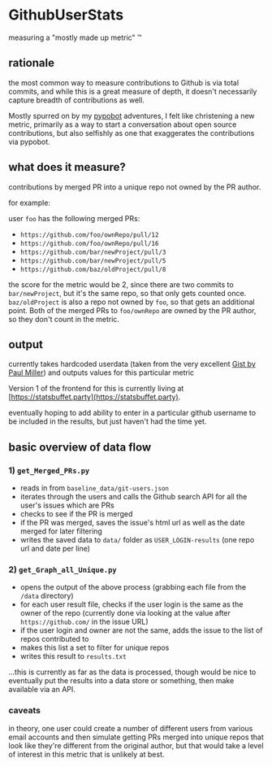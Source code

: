 # GithubUserStats

measuring a "mostly made up metric" &trade;

## rationale

the most common way to measure contributions to Github is via total commits,
and while this is a great measure of depth, it doesn't necessarily capture
breadth of contributions as well.

Mostly spurred on by my [pypobot](https://github.com/lpmi-13/pypobot) adventures,
I felt like christening a new metric, primarily as a way to start a conversation
about open source contributions, but also selfishly as one that exaggerates 
the contributions via pypobot.

## what does it measure?

contributions by merged PR into a unique repo not owned by the PR author.

for example:

user `foo` has the following merged PRs:
- `https://github.com/foo/ownRepo/pull/12`
- `https://github.com/foo/ownRepo/pull/16`
- `https://github.com/bar/newProject/pull/3`
- `https://github.com/bar/newProject/pull/5`
- `https://github.com/baz/oldProject/pull/8`

the score for the metric would be 2, since there are two commits to `bar/newProject`,
but it's the same repo, so that only gets counted once. `baz/oldProject` is also
a repo not owned by `foo`, so that gets an additional point. Both of the merged PRs
to `foo/ownRepo` are owned by the PR author, so they don't count in the metric.

## output

currently takes hardcoded userdata (taken from the very excellent
[Gist by Paul Miller](https://gist.github.com/paulmillr/2657075)) and outputs
values for this particular metric

Version 1 of the frontend for this is currently living at
[https://statsbuffet.party](https://statsbuffet.party).

eventually hoping to add ability to enter in a particular github
username to be included in the results, but just haven't had the
time yet.

## basic overview of data flow

### 1) `get_Merged_PRs.py`

- reads in from `baseline_data/git-users.json`
- iterates through the users and calls the Github search API for all the user's issues which are PRs
- checks to see if the PR is merged
- if the PR was merged, saves the issue's html url as well as the date merged for later filtering
- writes the saved data to `data/` folder as `USER_LOGIN-results` (one repo url and date per line)

### 2) `get_Graph_all_Unique.py`

- opens the output of the above process (grabbing each file from the `/data` directory)
- for each user result file, checks if the user login is the same as the owner of the repo
(currently done via looking at the value after `https://github.com/` in the issue URL)
- if the user login and owner are not the same, adds the issue to the list of repos contributed to
- makes this list a set to filter for unique repos
- writes this result to `results.txt`

...this is currently as far as the data is processed, though would be nice to eventually
put the results into a data store or something, then make available via an API.


### caveats

in theory, one user could create a number of different users from various email accounts and then
simulate getting PRs merged into unique repos that look like they're different from the original
author, but that would take a level of interest in this metric that is unlikely at best.
